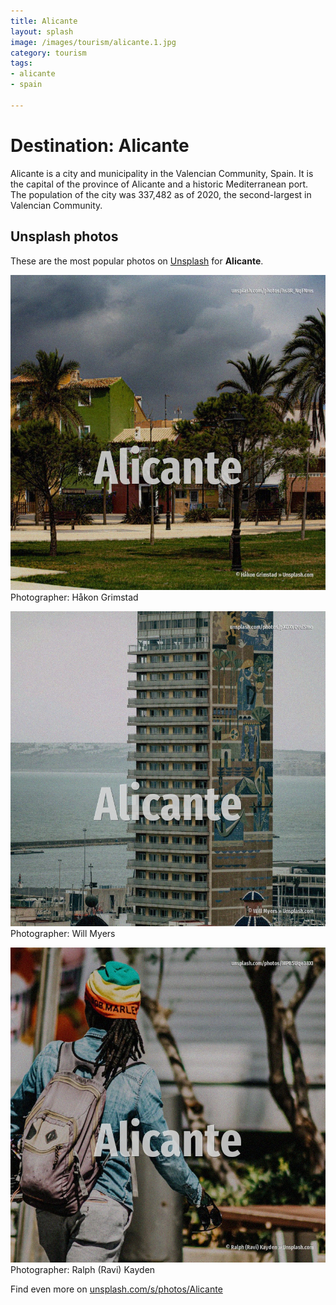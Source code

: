 ```yaml
---
title: Alicante
layout: splash
image: /images/tourism/alicante.1.jpg
category: tourism
tags:
- alicante
- spain

---
```

# Destination: Alicante

Alicante  is a city and municipality in the Valencian Community, Spain.
It is the capital of the province of Alicante and a historic Mediterranean port.
The population of the city was 337,482 as of 2020, the second-largest in Valencian Community.

 
## Unsplash photos
These are the most popular photos on [Unsplash](https://unsplash.com) for **Alicante**.
 
![Alicante](/images/tourism/alicante.1.jpg)
Photographer:  Håkon Grimstad
 
![Alicante](/images/tourism/alicante.2.jpg)
Photographer:  Will Myers
 
![Alicante](/images/tourism/alicante.3.jpg)
Photographer:  Ralph (Ravi) Kayden
 
Find even more on [unsplash.com/s/photos/Alicante](https://unsplash.com/s/photos/Alicante)
 
